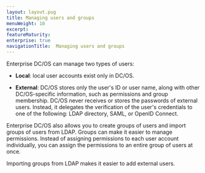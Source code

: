 ```yaml
---
layout: layout.pug
title: Managing users and groups
menuWeight: 10
excerpt:
featureMaturity:
enterprise: true
navigationTitle:  Managing users and groups
---
```






Enterprise DC/OS can manage two types of users:

* **Local**: local user accounts exist only in DC/OS.

* **External**: DC/OS stores only the user's ID or user name, along with other DC/OS-specific information, such as permissions and group membership. DC/OS never receives or stores the passwords of external users. Instead, it delegates the verification of the user's credentials to one of the following: LDAP directory, SAML, or OpenID Connect.

Enterprise DC/OS also allows you to create groups of users and import groups of users from LDAP. Groups can make it easier to manage permissions. Instead of assigning permissions to each user account individually, you can assign the permissions to an entire group of users at once. 

Importing groups from LDAP makes it easier to add external users.
